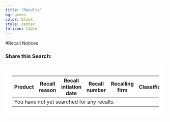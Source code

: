 ```yaml
---
title: "Results"
bg: green
color: black
style: center
fa-icon: table
---
```


#Recall Notices

<div id="shareDiv" style="style="background-color: rgba(255, 255, 255, .8); border-radius: 10px; padding: 20px; width: 100%; display: none;">
	<h3>Share this Search:</h3>
	<p id="searchURL"></p>
</div>

<div class="table-responsive" style="background-color: rgba(255, 255, 255, .8); border-radius: 10px; padding: 20px;">
	<table id="themeTable" class="table">
		<thead>
			<tr>
				<th>Product</th>
				<th>Recall reason</th>
				<th>Recall intiation date</th>
				<th>Recall number</th>
				<th>Recalling firm</th>
				<th>Classification</th>
				<th>Code info</th>
				<th>Distribution pattern</th>
			</tr>
		</thead>
		<tbody id="table_body">
			<tr>
				<td colspan="8">You have not yet searched for any recalls.</td>
			</tr>
		</tbody>
	</table>
</div>